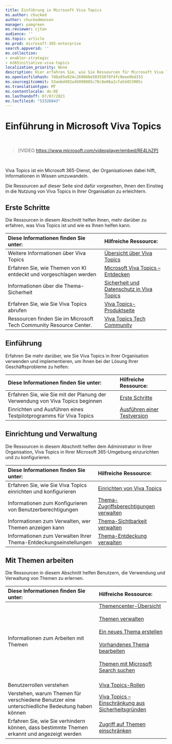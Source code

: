 ```yaml
---
title: Einführung in Microsoft Viva Topics
ms.author: chucked
author: chuckedmonson
manager: pamgreen
ms.reviewer: cjtan
audience: ''
ms.topic: article
ms.prod: microsoft-365-enterprise
search.appverid: ''
ms.collection:
- enabler-strategic
- m365initiative-viva-topics
localization_priority: None
description: Hier erfahren Sie, wie Sie Ressourcen für Microsoft Viva Topics finden.
ms.openlocfilehash: 7d8a95e924c269660e50355078f4fc9eee9bd333
ms.sourcegitcommit: 53aebd492a4b998805c70c8e06a2cfa5d453905c
ms.translationtype: MT
ms.contentlocale: de-DE
ms.lasthandoff: 07/07/2021
ms.locfileid: "53326843"
---
```

# <a name="introduction-to-microsoft-viva-topics"></a>Einführung in Microsoft Viva Topics

</br>

> [!VIDEO https://www.microsoft.com/videoplayer/embed/RE4LhZP]  

</br>


Viva Topics ist ein Microsoft 365-Dienst, der Organisationen dabei hilft, Informationen in Wissen umzuwandeln.

Die Ressourcen auf dieser Seite sind dafür vorgesehen, Ihnen den Einstieg in die Nutzung von Viva Topics in Ihrer Organisation zu erleichtern.

## <a name="get-started"></a>Erste Schritte

Die Ressourcen in diesem Abschnitt helfen Ihnen, mehr darüber zu erfahren, was Viva Topics ist und wie es Ihnen helfen kann.

| Diese Informationen finden Sie unter: | Hilfreiche Ressource: |
|:-----|:-----|
|Weitere Informationen über Viva Topics|[Übersicht über Viva Topics](topic-experiences-overview.md)|
|Erfahren Sie, wie Themen von KI entdeckt und vorgeschlagen werden|[Microsoft Viva Topics – Entdecken](topic-experiences-discovery.md)|
|Informationen über die Thema-Sicherheit|[Sicherheit und Datenschutz in Viva Topics](topic-experiences-security-privacy.md)|
|Erfahren Sie, wie Sie Viva Topics abrufen|[Viva Topics-Produktseite](https://www.microsoft.com/microsoft-viva/topics?activetab=pivot%3aoverviewtab)|
|Ressourcen finden Sie im Microsoft Tech Community Resource Center.|[Viva Topics Tech Community](https://resources.techcommunity.microsoft.com/viva-topics/)|



## <a name="adoption"></a>Einführung

Erfahren Sie mehr darüber, wie Sie Viva Topics in Ihrer Organisation verwenden und implementieren, um Ihnen bei der Lösung Ihrer Geschäftsprobleme zu helfen: 

| Diese Informationen finden Sie unter: | Hilfreiche Ressource: |
|:-----|:-----|
|Erfahren Sie, wie Sie mit der Planung der Verwendung von Viva Topics beginnen |[Erste Schritte](topics-adoption-getstarted.md)|  
|Einrichten und Ausführen eines Testpilotprogramms für Viva Topics |[Ausführen einer Testversion](trial-topics.md)|

## <a name="set-up-and-administration"></a>Einrichtung und Verwaltung

Die Ressourcen in diesem Abschnitt helfen dem Administrator in Ihrer Organisation, Viva Topics in Ihrer Microsoft 365-Umgebung einzurichten und zu konfigurieren.

| Diese Informationen finden Sie unter: | Hilfreiche Ressource: |
|:-----|:-----|
|Erfahren Sie, wie Sie Viva Topics einrichten und konfigurieren|[Einrichten von Viva Topics](set-up-topic-experiences.md)|
|Informationen zum Konfigurieren von Benutzerberechtigungen|[Thema-Zugriffsberechtigungen verwalten](topic-experiences-user-permissions.md)|
|Informationen zum Verwalten, wer Themen anzeigen kann|[Thema-Sichtbarkeit verwalten](topic-experiences-knowledge-rules.md)|
|Informationen zum Verwalten Ihrer Thema-Entdeckungseinstellungen|[Thema-Entdeckung verwalten](topic-experiences-discovery.md)|

## <a name="work-with-topics"></a>Mit Themen arbeiten

Die Ressourcen in diesem Abschnitt helfen Benutzern, die Verwendung und Verwaltung von Themen zu erlernen.

| Diese Informationen finden Sie unter: | Hilfreiche Ressource: |
|:-----|:-----|
|Informationen zum Arbeiten mit Themen|[Themencenter-Übersicht](topic-center-overview.md)<br><br>[Themen verwalten](manage-topics.md)<br><br>[Ein neues Thema erstellen](create-a-topic.md)<br><br>[Vorhandenes Thema bearbeiten](edit-a-topic.md)<br><br>[Themen mit Microsoft Search suchen](search.md)<br><br>|
|Benutzerrollen verstehen|[Viva Topics-Rollen](topic-experiences-roles.md)|
|Verstehen, warum Themen für verschiedene Benutzer eine unterschiedliche Bedeutung haben können|[Viva Topics – Einschränkung aus Sicherheitsgründen](topic-experiences-security-trimming.md)|
|Erfahren Sie, wie Sie verhindern können, dass bestimmte Themen erkannt und angezeigt werden|[Zugriff auf Themen einschränken](restrict-access-to-topics.md)|




